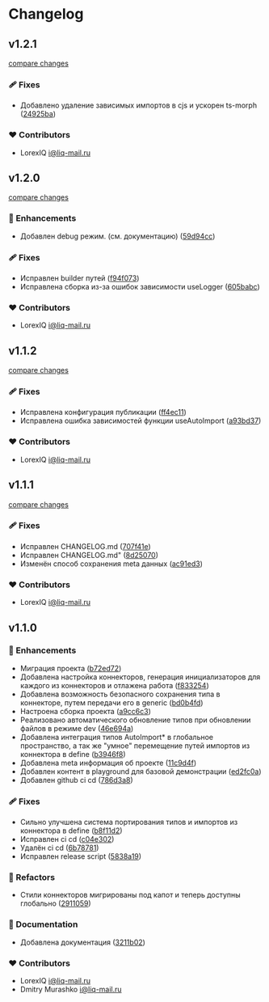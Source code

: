 # Changelog


## v1.2.1

[compare changes](https://github.com/LorexIQ/nuxt-auto-import/compare/v1.2.0...v1.2.1)

### 🩹 Fixes

- Добавлено удаление зависимых импортов в cjs и ускорен ts-morph ([24925ba](https://github.com/LorexIQ/nuxt-auto-import/commit/24925ba))

### ❤️ Contributors

- LorexIQ <i@liq-mail.ru>

## v1.2.0

[compare changes](https://github.com/LorexIQ/nuxt-auto-import/compare/v1.1.2...v1.2.0)

### 🚀 Enhancements

- Добавлен debug режим. (см. документацию) ([59d94cc](https://github.com/LorexIQ/nuxt-auto-import/commit/59d94cc))

### 🩹 Fixes

- Исправлен builder путей ([f94f073](https://github.com/LorexIQ/nuxt-auto-import/commit/f94f073))
- Исправлена сборка из-за ошибок зависимости useLogger ([605babc](https://github.com/LorexIQ/nuxt-auto-import/commit/605babc))

### ❤️ Contributors

- LorexIQ <i@liq-mail.ru>

## v1.1.2

[compare changes](https://github.com/LorexIQ/nuxt-auto-import/compare/v1.1.1...v1.1.2)

### 🩹 Fixes

- Исправлена конфигурация публикации ([ff4ec11](https://github.com/LorexIQ/nuxt-auto-import/commit/ff4ec11))
- Исправлена ошибка зависимостей функции useAutoImport ([a93bd37](https://github.com/LorexIQ/nuxt-auto-import/commit/a93bd37))

### ❤️ Contributors

- LorexIQ <i@liq-mail.ru>

## v1.1.1

[compare changes](https://github.com/LorexIQ/nuxt-auto-import/compare/v1.1.0...v1.1.1)

### 🩹 Fixes

- Исправлен CHANGELOG.md ([707f41e](https://github.com/LorexIQ/nuxt-auto-import/commit/707f41e))
- Исправлен CHANGELOG.md" ([8d25070](https://github.com/LorexIQ/nuxt-auto-import/commit/8d25070))
- Изменён способ сохранения meta данных ([ac91ed3](https://github.com/LorexIQ/nuxt-auto-import/commit/ac91ed3))

### ❤️ Contributors

- LorexIQ <i@liq-mail.ru>

## v1.1.0


### 🚀 Enhancements

- Миграция проекта ([b72ed72](https://github.com/LorexIQ/nuxt-auto-import/commit/b72ed72))
- Добавлена настройка коннекторов, генерация инициализаторов для каждого из коннекторов и отлажена работа ([f833254](https://github.com/LorexIQ/nuxt-auto-import/commit/f833254))
- Добавлена возможность безопасного сохранения типа в коннекторе, путем передачи его в generic ([bd0b4fd](https://github.com/LorexIQ/nuxt-auto-import/commit/bd0b4fd))
- Настроена сборка проекта ([a9cc6c3](https://github.com/LorexIQ/nuxt-auto-import/commit/a9cc6c3))
- Реализовано автоматического обновление типов при обновлении файлов в режиме dev ([46e694a](https://github.com/LorexIQ/nuxt-auto-import/commit/46e694a))
- Добавлена интеграция типов AutoImport* в глобальное пространство, а так же "умное" перемещение путей импортов из коннектора в define ([b3946f8](https://github.com/LorexIQ/nuxt-auto-import/commit/b3946f8))
- Добавлена meta информация об проекте ([11c9d4f](https://github.com/LorexIQ/nuxt-auto-import/commit/11c9d4f))
- Добавлен контент в playground для базовой демонстрации ([ed2fc0a](https://github.com/LorexIQ/nuxt-auto-import/commit/ed2fc0a))
- Добавлен github ci cd ([786d3a8](https://github.com/LorexIQ/nuxt-auto-import/commit/786d3a8))

### 🩹 Fixes

- Сильно улучшена система портирования типов и импортов из коннектора в define ([b8f11d2](https://github.com/LorexIQ/nuxt-auto-import/commit/b8f11d2))
- Исправлен ci cd ([c04e302](https://github.com/LorexIQ/nuxt-auto-import/commit/c04e302))
- Удалён ci cd ([6b78781](https://github.com/LorexIQ/nuxt-auto-import/commit/6b78781))
- Исправлен release script ([5838a19](https://github.com/LorexIQ/nuxt-auto-import/commit/5838a19))

### 💅 Refactors

- Стили коннекторов мигрированы под капот и теперь доступны глобально ([2911059](https://github.com/LorexIQ/nuxt-auto-import/commit/2911059))

### 📖 Documentation

- Добавлена документация ([3211b02](https://github.com/LorexIQ/nuxt-auto-import/commit/3211b02))

### ❤️ Contributors

- LorexIQ <i@liq-mail.ru>
- Dmitry Murashko <i@liq-mail.ru>

